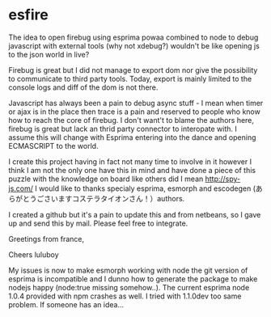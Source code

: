 esfire
======

The idea to open firebug using esprima powaa combined to node to debug javascript with external tools
(why not xdebug?) wouldn't be like opening js to the json world in live?

Firebug is great but I did not manage to export dom nor give the possibility to communicate to third party tools.
Today, export is mainly limited to the console logs and diff of the dom is not there.


Javascript has always been a pain to debug async stuff - I mean when timer or ajax is in the place then trace is a pain
and reserved to people who know how to reach the core of firebug. I don't want't to blame the authors here, firebug is
great but lack an thrid party connector to interopate with. I assume this will change with Esprima entering into the dance and 
opening ECMASCRIPT to the world. 

I create this project having in fact not many time to involve in it however I think I am not the only one have 
this in mind and have done a piece of this puzzle with the knowledge on board like others did I mean http://spy-js.com/
I would like to thanks specialy esprima, esmorph and escodegen (あらがとうごさいますコステラタイオンさん！）authors.

I created a github but it's a pain to update this and from netbeans, so I gave up and send this by mail.
Please feel free to integrate.

Greetings from france, 

Cheers
             luluboy

 
My issues is now to make esmorph working with node the git version of esprima is incompatible and I dunno how to generate
the package to make nodejs happy (node:true missing somehow..). The current esprima node 1.0.4 provided with npm crashes as well.
I tried with 1.1.0dev too same problem. If someone has an idea...